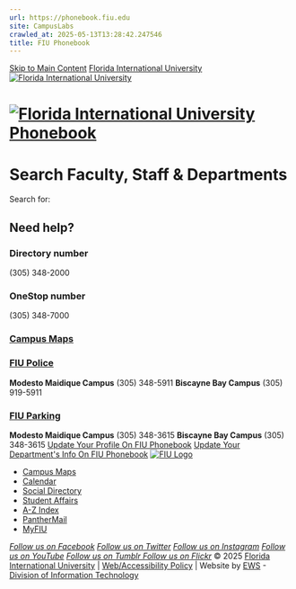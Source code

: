 ```yaml
---
url: https://phonebook.fiu.edu
site: CampusLabs
crawled_at: 2025-05-13T13:28:42.247546
title: FIU Phonebook
---
```


[Skip to Main Content](https://phonebook.fiu.edu/#content "Skip to Main Content")
[ Florida International University  ![Florida International University](https://digicdn.fiu.edu/v1/_assets/images/fiu-main-logo.png) ](https://www.fiu.edu/)
# [ ![Florida International University](https://phonebook.fiu.edu/img/logo.png) Phonebook  ](https://phonebook.fiu.edu/ "FIU Phonebook")
# Search Faculty, Staff & Departments
Search for:
## Need help?
###  Directory number
(305) 348-2000
###  OneStop number
(305) 348-7000
[](http://campusmaps.fiu.edu)
### [ Campus Maps](http://campusmaps.fiu.edu)
### [ FIU Police](https://police.fiu.edu)
**Modesto Maidique Campus**
(305) 348-5911
**Biscayne Bay Campus**
(305) 919-5911
### [ FIU Parking](https://parking.fiu.edu)
**Modesto Maidique Campus**
(305) 348-3615
**Biscayne Bay Campus**
(305) 348-3615
[ Update Your Profile On FIU Phonebook](https://phonebook.fiu.edu/guide.php "User Guide for Updating Your Profile")
[ Update Your Department's Info On FIU Phonebook](https://phonebook.fiu.edu/guide-department.php "User Guide for Updating Your Department's Information")
[![FIU Logo](https://digicdn.fiu.edu/v1/_assets/images/fiu-white-logo.png)](https://www.fiu.edu/ "Florida International University Logo")
  * [Campus Maps](http://campusmaps.fiu.edu/)
  * [Calendar](https://calendar.fiu.edu/)
  * [Social Directory](http://social.fiu.edu/)
  * [Student Affairs](http://studentaffairs.fiu.edu/)
  * [A-Z Index](http://www.fiu.edu/atoz)
  * [PantherMail](http://panthermail.fiu.edu/)
  * [MyFIU](https://my.fiu.edu/)


[_Follow us on Facebook_](https://www.facebook.com/floridainternational "Follow us on Facebook") [_Follow us on Twitter_](https://twitter.com/fiu "Follow us on Twitter") [_Follow us on Instagram_](https://www.instagram.com/fiuinstagram/ "Follow us on Instagram") [_Follow us on YouTube_](https://www.youtube.com/user/FloridaInternational "Follow us on YouTube") [_Follow us on Tumblr_](http://fiu.tumblr.com/ "Follow us on Tumblr")[ _Follow us on Flickr_](https://flickr.com/photos/fiu "Follow us on Flickr")
© 2025 [Florida International University](https://www.fiu.edu/ "Florida International University") | [Web/Accessibility Policy](https://policies.fiu.edu/policy/755 "FIU Web and Accessibility Policy") | Website by [EWS](https://ews.fiu.edu/ "Enterprise Web Services") - [Division of Information Technology](https://it.fiu.edu/ "Division of IT Website")
